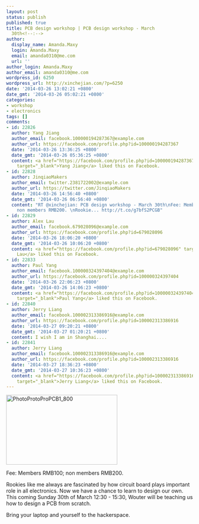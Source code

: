 ```yaml
---
layout: post
status: publish
published: true
title: PCB design workshop | PCB design workshop - March
  30th<!--:-->
author:
  display_name: Amanda.Maxy
  login: Amanda.Maxy
  email: amanda0310@me.com
  url: ''
author_login: Amanda.Maxy
author_email: amanda0310@me.com
wordpress_id: 6250
wordpress_url: http://xinchejian.com/?p=6250
date: '2014-03-26 13:02:21 +0800'
date_gmt: '2014-03-26 05:02:21 +0800'
categories:
- workshop
- electronics
tags: []
comments:
- id: 22826
  author: Yang Jiang
  author_email: facebook.100000194287367@example.com
  author_url: https://facebook.com/profile.php?id=100000194287367
  date: '2014-03-26 13:36:25 +0800'
  date_gmt: '2014-03-26 05:36:25 +0800'
  content: <a href="https://facebook.com/profile.php?id=100000194287367"
    target="_blank">Yang Jiang</a> liked this on Facebook.
- id: 22828
  author: JinqiaoMakers
  author_email: twitter.2381722002@example.com
  author_url: https://twitter.com/JinqiaoMakers
  date: '2014-03-26 14:56:40 +0800'
  date_gmt: '2014-03-26 06:56:40 +0800'
  content: "RT @xinchejian: PCB design workshop - March 30th\nFee: Members RMB100;
    non members RMB200. \nRookie... http://t.co/g7bfS2PCGB"
- id: 22829
  author: Alex Lau
  author_email: facebook.679028096@example.com
  author_url: https://facebook.com/profile.php?id=679028096
  date: '2014-03-26 18:06:20 +0800'
  date_gmt: '2014-03-26 10:06:20 +0800'
  content: <a href="https://facebook.com/profile.php?id=679028096" target="_blank">Alex
    Lau</a> liked this on Facebook.
- id: 22833
  author: Paul Yang
  author_email: facebook.100000324397404@example.com
  author_url: https://facebook.com/profile.php?id=100000324397404
  date: '2014-03-26 22:06:23 +0800'
  date_gmt: '2014-03-26 14:06:23 +0800'
  content: <a href="https://facebook.com/profile.php?id=100000324397404"
    target="_blank">Paul Yang</a> liked this on Facebook.
- id: 22840
  author: Jerry Liang
  author_email: facebook.100002313386916@example.com
  author_url: https://facebook.com/profile.php?id=100002313386916
  date: '2014-03-27 09:20:21 +0800'
  date_gmt: '2014-03-27 01:20:21 +0800'
  content: I wish I am in Shanghai....
- id: 22841
  author: Jerry Liang
  author_email: facebook.100002313386916@example.com
  author_url: https://facebook.com/profile.php?id=100002313386916
  date: '2014-03-27 18:36:23 +0800'
  date_gmt: '2014-03-27 10:36:23 +0800'
  content: <a href="https://facebook.com/profile.php?id=100002313386916"
    target="_blank">Jerry Liang</a> liked this on Facebook.
---
```

<p><!--:en--><a href="http://xinchejian.com/wp-content/uploads/2014/03/PhotoProtoProPCB1_800.jpg"><img alt="PhotoProtoProPCB1_800" src="http://xinchejian.com/wp-content/uploads/2014/03/PhotoProtoProPCB1_800-300x188.jpg" width="300" height="188" /></a></p>
<p>Fee: Members RMB100; non members RMB200.</p>
<p>Rookies like me always are fascinated by how circuit board plays important role in all electronics. Now we have a chance to learn to design our own.<br />
This coming Sunday 30th of March 12:30 - 15:30, Wouter will be teaching us how to design a PCB from scratch.</p>
<p>Bring your laptop and yourself to the hackerspace.<!--:--></p>
